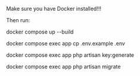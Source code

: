Make sure you have Docker installed!!!

Then run:

docker compose up --build

docker compose exec app cp .env.example .env

docker compose exec app php artisan key:generate

docker compose exec app php artisan migrate
